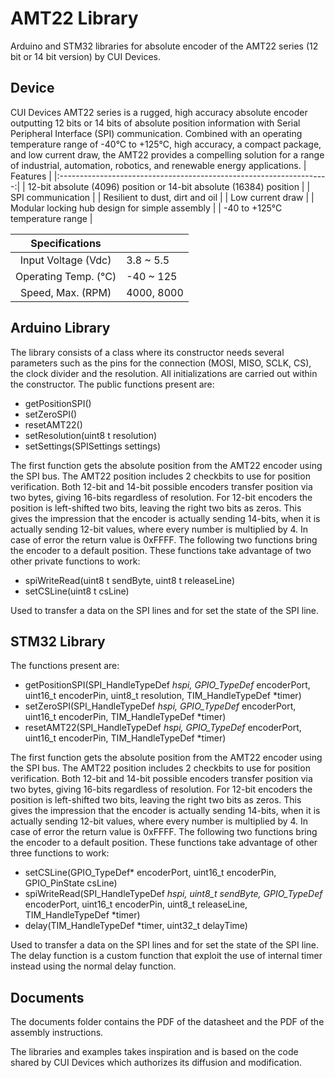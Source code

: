 # AMT22 Library
Arduino and STM32 libraries for absolute encoder of the AMT22 series (12 bit or 14 bit version) by CUI Devices.

## Device
CUI Devices AMT22 series is a rugged, high accuracy absolute encoder outputting 12 bits or 14 bits of absolute position information with Serial Peripheral Interface (SPI) communication. Combined with an operating temperature range of -40°C to +125°C, high accuracy, a compact package, and low current draw, the AMT22 provides a compelling solution for a range of industrial, automation, robotics, and renewable energy applications.
|                               Features                              |
|:-------------------------------------------------------------------:|
| 12-bit absolute (4096) position or 14-bit absolute (16384) position |
| SPI communication                                                   |
| Resilient to dust, dirt and oil                                     |
| Low current draw                                                    |
| Modular locking hub design for simple assembly                      |
| -40 to +125°C temperature range                                     |

|    Specifications    |            |
|:--------------------:|------------|
| Input Voltage (Vdc)  | 3.8 ~ 5.5  |
| Operating Temp. (°C) | -40 ~ 125  |
| Speed, Max. (RPM)    | 4000, 8000 |

## Arduino Library
The library consists of a class where its constructor needs several parameters such as the pins for the connection (MOSI, MISO, SCLK, CS), the clock divider and the resolution.
All initializations are carried out within the constructor.
The public functions present are:
* getPositionSPI()
* setZeroSPI()
* resetAMT22()
* setResolution(uint8 t resolution)
* setSettings(SPISettings settings)

The first function gets the absolute position from the AMT22 encoder using the SPI bus. The AMT22 position includes 2 checkbits to use for position verification. Both 12-bit and 14-bit possible encoders transfer position via two bytes, giving 16-bits regardless of resolution.
For 12-bit encoders the position is left-shifted two bits, leaving the right two bits as zeros. This gives the impression that the encoder is actually sending 14-bits, when it is actually sending 12-bit values, where every number is multiplied by 4.
In case of error the return value is 0xFFFF.
The following two functions bring the encoder to a default position.
These functions take advantage of two other private functions to work:
* spiWriteRead(uint8 t sendByte, uint8 t releaseLine)
* setCSLine(uint8 t csLine)

Used to transfer a data on the SPI lines and for set the state of the SPI line.

## STM32 Library
The functions present are:
* getPositionSPI(SPI_HandleTypeDef *hspi, GPIO_TypeDef* encoderPort, uint16_t encoderPin, uint8_t resolution, TIM_HandleTypeDef *timer)
* setZeroSPI(SPI_HandleTypeDef *hspi, GPIO_TypeDef* encoderPort, uint16_t encoderPin, TIM_HandleTypeDef *timer)
* resetAMT22(SPI_HandleTypeDef *hspi, GPIO_TypeDef* encoderPort, uint16_t encoderPin, TIM_HandleTypeDef *timer)

The first function gets the absolute position from the AMT22 encoder using the SPI bus. The AMT22 position includes 2 checkbits to use for position verification. Both 12-bit and 14-bit possible encoders transfer position via two bytes, giving 16-bits regardless of resolution.
For 12-bit encoders the position is left-shifted two bits, leaving the right two bits as zeros. This gives the impression that the encoder is actually sending 14-bits, when it is actually sending 12-bit values, where every number is multiplied by 4.
In case of error the return value is 0xFFFF.
The following two functions bring the encoder to a default position.
These functions take advantage of other three functions to work:
* setCSLine(GPIO_TypeDef* encoderPort, uint16_t encoderPin, GPIO_PinState csLine)
* spiWriteRead(SPI_HandleTypeDef *hspi, uint8_t sendByte, GPIO_TypeDef* encoderPort, uint16_t encoderPin, uint8_t releaseLine, TIM_HandleTypeDef *timer)
* delay(TIM_HandleTypeDef *timer, uint32_t delayTime)

Used to transfer a data on the SPI lines and for set the state of the SPI line. The delay function is a custom function that exploit the use of internal timer instead using the normal delay function.

## Documents
The documents folder contains the PDF of the datasheet and the PDF of the assembly instructions.



The libraries and examples takes inspiration and is based on the code shared by CUI Devices which authorizes its diffusion and modification.
